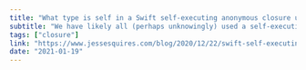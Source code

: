 ```yaml
---
title: "What type is self in a Swift self-executing anonymous closure used to initialize a stored property?"
subtitle: "We have likely all (perhaps unknowingly) used a self-executing anonymous closure in our Swift code. Indeed, one use is when initializing stored properties for a type. In this post, Jesse Squires describes a situation he encountered when using such a closure that led to the discovery of unexpected behavior in Swift."
tags: ["closure"]
link: "https://www.jessesquires.com/blog/2020/12/22/swift-self-executing-anonymous-closures/"
date: "2021-01-19"
---
```

